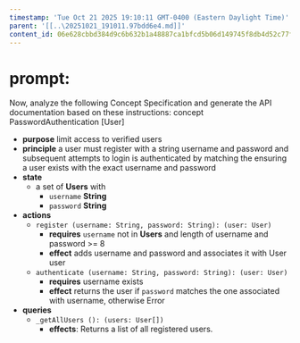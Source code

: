 ```yaml
---
timestamp: 'Tue Oct 21 2025 19:10:11 GMT-0400 (Eastern Daylight Time)'
parent: '[[..\20251021_191011.97bdd6e4.md]]'
content_id: 06e628cbbd384d9c6b632b1a48887ca1bfcd5b06d149745f8db4d52c77f5ed44
---
```


# prompt:

Now, analyze the following Concept Specification and generate the API documentation based on these instructions:
concept PasswordAuthentication \[User]

* **purpose** limit access to verified users
* **principle** a user must register with a string username and password and subsequent attempts to login is authenticated by matching the ensuring a user exists with the exact username and password
* **state**
  * a set of **Users** with
    * `username` **String**
    * `password` **String**
* **actions**
  * `register (username: String, password: String): (user: User)`
    * **requires** `username` not in **Users** and length of username  and password >= 8
    * **effect** adds username and password and associates it with User user
  * `authenticate (username: String, password: String): (user: User)`
    * **requires** username exists
    * **effect** returns the user if `password` matches the one associated with username, otherwise Error
* **queries**
  * `_getAllUsers (): (users: User[])`
    * **effects**: Returns a list of all registered users.
